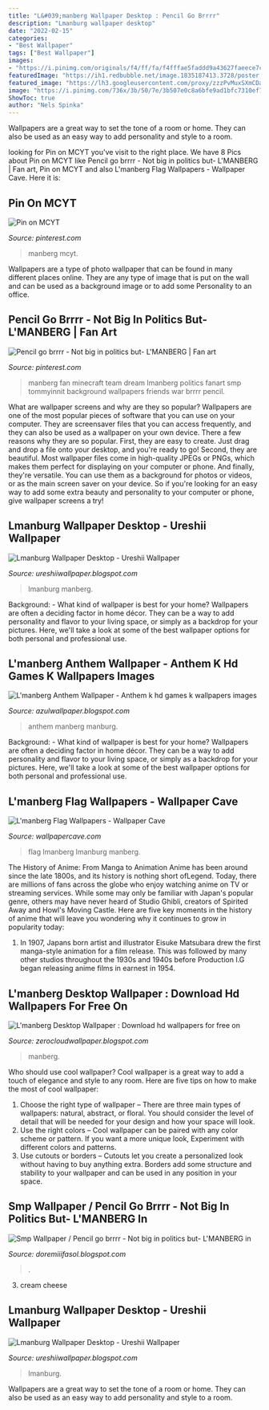 ```yaml
---
title: "L&#039;manberg Wallpaper Desktop : Pencil Go Brrrr"
description: "Lmanburg wallpaper desktop"
date: "2022-02-15"
categories:
- "Best Wallpaper"
tags: ["Best Wallpaper"]
images:
- "https://i.pinimg.com/originals/f4/ff/fa/f4fffae5faddd9a43627faeece7c803c.jpg"
featuredImage: "https://ih1.redbubble.net/image.1835187413.3728/poster,504x498,f8f8f8-pad,600x600,f8f8f8.jpg"
featured_image: "https://lh3.googleusercontent.com/proxy/zzzPvMuxSXmCDauuUpRuQO5bdGf95N-Tr2ggUdRg0NxraqZ3OToLviUk-PW6kD64bItGjXbq0bMo4gFc0NNOjnEYiclNUnRdJeDfs_B27g=w1200-h630-p-k-no-nu"
image: "https://i.pinimg.com/736x/3b/50/7e/3b507e0c8a6bfe9ad1bfc7310ef70ea9.jpg"
ShowToc: true
author: "Nels Spinka"
---
```



Wallpapers are a great way to set the tone of a room or home. They can also be used as an easy way to add personality and style to a room.

	

		
looking for Pin on MCYT you've visit to the right place. We have 8 Pics about Pin on MCYT like Pencil go brrrr - Not big in politics but- L&#039;MANBERG | Fan art, Pin on MCYT and also L&#039;manberg Flag Wallpapers - Wallpaper Cave. Here it is:
		
    
## Pin On MCYT

<img loading=lazy src="https://i.pinimg.com/736x/3b/50/7e/3b507e0c8a6bfe9ad1bfc7310ef70ea9.jpg" onerror="this.onerror=null;this.src='https://tse4.mm.bing.net/th?id=OIP.RQzadcMzM8ADFP8i9VAqDwHaFb&amp;pid=15.1';" alt="Pin on MCYT">

_Source: pinterest.com_

>manberg mcyt. 

	



Wallpapers are a type of photo wallpaper that can be found in many different places online. They are any type of image that is put on the wall and can be used as a background image or to add some Personality to an office.

    
## Pencil Go Brrrr - Not Big In Politics But- L&#039;MANBERG | Fan Art

<img loading=lazy src="https://i.pinimg.com/originals/e7/08/6e/e7086e2756ca88b01b74317e8d6ef238.jpg" onerror="this.onerror=null;this.src='https://tse2.mm.bing.net/th?id=OIP.YSNMZD019VUzPxutD022cgHaEf&amp;pid=15.1';" alt="Pencil go brrrr - Not big in politics but- L&#039;MANBERG | Fan art">

_Source: pinterest.com_

>manberg fan minecraft team dream lmanberg politics fanart smp tommyinnit background wallpapers friends war brrrr pencil. 

	

What are wallpaper screens and why are they so popular?
Wallpapers are one of the most popular pieces of software that you can use on your computer. They are screensaver files that you can access frequently, and they can also be used as a wallpaper on your own device. There a few reasons why they are so popular. First, they are easy to create. Just drag and drop a file onto your desktop, and you're ready to go! Second, they are beautiful. Most wallpaper files come in high-quality JPEGs or PNGs, which makes them perfect for displaying on your computer or phone. And finally, they're versatile. You can use them as a background for photos or videos, or as the main screen saver on your device. So if you're looking for an easy way to add some extra beauty and personality to your computer or phone, give wallpaper screens a try!

    
## Lmanburg Wallpaper Desktop - Ureshii Wallpaper

<img loading=lazy src="https://wallpapercave.com/wp/wp9113612.jpg" onerror="this.onerror=null;this.src='https://tse2.mm.bing.net/th?id=OIP.G3Ku8pt8OQy-dJafzrStBwHaHa&amp;pid=15.1';" alt="Lmanburg Wallpaper Desktop - Ureshii Wallpaper">

_Source: ureshiiwallpaper.blogspot.com_

>lmanburg manberg. 

	

Background: - What kind of wallpaper is best for your home?
Wallpapers are often a deciding factor in home décor. They can be a way to add personality and flavor to your living space, or simply as a backdrop for your pictures. Here, we'll take a look at some of the best wallpaper options for both personal and professional use.

    
## L&#039;manberg Anthem Wallpaper - Anthem K Hd Games K Wallpapers Images

<img loading=lazy src="https://ih1.redbubble.net/image.1835187413.3728/poster,504x498,f8f8f8-pad,600x600,f8f8f8.jpg" onerror="this.onerror=null;this.src='https://tse2.mm.bing.net/th?id=OIP.Ek6RT9dx_232Lkiq3IykmQHaHa&amp;pid=15.1';" alt="L&#039;manberg Anthem Wallpaper - Anthem k hd games k wallpapers images">

_Source: azulwallpaper.blogspot.com_

>anthem manberg manburg. 

	

Background: - What kind of wallpaper is best for your home?
Wallpapers are often a deciding factor in home décor. They can be a way to add personality and flavor to your living space, or simply as a backdrop for your pictures. Here, we'll take a look at some of the best wallpaper options for both personal and professional use.

    
## L&#039;manberg Flag Wallpapers - Wallpaper Cave

<img loading=lazy src="https://wallpapercave.com/wp/wp9472989.jpg" onerror="this.onerror=null;this.src='https://tse1.mm.bing.net/th?id=OIP.AEhbVNi4mjHJe8qBD85M-AHaJ4&amp;pid=15.1';" alt="L&#039;manberg Flag Wallpapers - Wallpaper Cave">

_Source: wallpapercave.com_

>flag lmanberg lmanburg manberg. 

	

The History of Anime: From Manga to Animation
Anime has been around since the late 1800s, and its history is nothing short ofLegend. Today, there are millions of fans across the globe who enjoy watching anime on TV or streaming services. While some may only be familiar with Japan's popular genre, others may have never heard of Studio Ghibli, creators of Spirited Away and Howl's Moving Castle. Here are five key moments in the history of anime that will leave you wondering why it continues to grow in popularity today:
1) In 1907, Japans born artist and illustrator Eisuke Matsubara drew the first manga-style animation for a film release. This was followed by many other studios throughout the 1930s and 1940s before Production I.G began releasing anime films in earnest in 1954.

    
## L&#039;manberg Desktop Wallpaper : Download Hd Wallpapers For Free On

<img loading=lazy src="https://64.media.tumblr.com/8260ea095048d487600ac4d6331484a9/a7afa2fadca21905-d2/s400x600/8ddf0c16d330b2cd476177cfd6bd0df53c784905.jpg" onerror="this.onerror=null;this.src='https://tse4.mm.bing.net/th?id=OIP.BDq07SlNCzEKdLS7PiVgSQAAAA&amp;pid=15.1';" alt="L&#039;manberg Desktop Wallpaper : Download hd wallpapers for free on">

_Source: zerocloudwallpaper.blogspot.com_

>manberg. 

	

Who should use cool wallpaper?
Cool wallpaper is a great way to add a touch of elegance and style to any room. Here are five tips on how to make the most of cool wallpaper: 
1) Choose the right type of wallpaper – There are three main types of wallpapers: natural, abstract, or floral. You should consider the level of detail that will be needed for your design and how your space will look. 
2) Use the right colors – Cool wallpaper can be paired with any color scheme or pattern. If you want a more unique look, Experiment with different colors and patterns. 
3) Use cutouts or borders – Cutouts let you create a personalized look without having to buy anything extra. Borders add some structure and stability to your wallpaper and can be used in any position in your space.

    
## Smp Wallpaper / Pencil Go Brrrr - Not Big In Politics But- L&#039;MANBERG In

<img loading=lazy src="https://lh3.googleusercontent.com/proxy/zzzPvMuxSXmCDauuUpRuQO5bdGf95N-Tr2ggUdRg0NxraqZ3OToLviUk-PW6kD64bItGjXbq0bMo4gFc0NNOjnEYiclNUnRdJeDfs_B27g=w1200-h630-p-k-no-nu" onerror="this.onerror=null;this.src='https://tse4.mm.bing.net/th?id=OIP.8L_76EhXxu9HjdvtNyZIKAHaFa&amp;pid=15.1';" alt="Smp Wallpaper / Pencil go brrrr - Not big in politics but- L&#039;MANBERG in">

_Source: doremiiifasol.blogspot.com_

>. 

	

3. cream cheese 

    
## Lmanburg Wallpaper Desktop - Ureshii Wallpaper

<img loading=lazy src="https://i.pinimg.com/originals/f4/ff/fa/f4fffae5faddd9a43627faeece7c803c.jpg" onerror="this.onerror=null;this.src='https://tse2.mm.bing.net/th?id=OIP.gbl6JY2vCTCHEr8tdKKsdgHaEp&amp;pid=15.1';" alt="Lmanburg Wallpaper Desktop - Ureshii Wallpaper">

_Source: ureshiiwallpaper.blogspot.com_

>lmanburg. 

	

Wallpapers are a great way to set the tone of a room or home. They can also be used as an easy way to add personality and style to a room.

